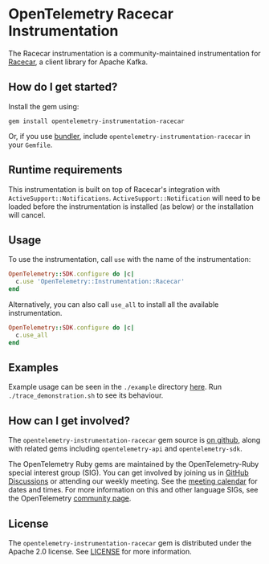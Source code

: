 # OpenTelemetry Racecar Instrumentation

The Racecar instrumentation is a community-maintained instrumentation for [Racecar](https://github.com/zendesk/racecar), a client library for Apache Kafka.


## How do I get started?

Install the gem using:

```
gem install opentelemetry-instrumentation-racecar
```

Or, if you use [bundler][bundler-home], include `opentelemetry-instrumentation-racecar` in your `Gemfile`.

## Runtime requirements

This instrumentation is built on top of Racecar's integration with `ActiveSupport::Notifications`. `ActiveSupport::Notification` will need to be loaded before the instrumentation is installed (as below) or the installation will cancel.

## Usage

To use the instrumentation, call `use` with the name of the instrumentation:

```ruby
OpenTelemetry::SDK.configure do |c|
  c.use 'OpenTelemetry::Instrumentation::Racecar'
end
```

Alternatively, you can also call `use_all` to install all the available instrumentation.

```ruby
OpenTelemetry::SDK.configure do |c|
  c.use_all
end
```

## Examples

Example usage can be seen in the `./example` directory [here](https://github.com/open-telemetry/opentelemetry-ruby-contrib/blob/main/instrumentation/racecar/example). Run `./trace_demonstration.sh` to see its behaviour.

## How can I get involved?

The `opentelemetry-instrumentation-racecar` gem source is [on github][repo-github], along with related gems including `opentelemetry-api` and `opentelemetry-sdk`.

The OpenTelemetry Ruby gems are maintained by the OpenTelemetry-Ruby special interest group (SIG). You can get involved by joining us in [GitHub Discussions][discussions-url] or attending our weekly meeting. See the [meeting calendar][community-meetings] for dates and times. For more information on this and other language SIGs, see the OpenTelemetry [community page][ruby-sig].

## License

The `opentelemetry-instrumentation-racecar` gem is distributed under the Apache 2.0 license. See [LICENSE][license-github] for more information.

[bundler-home]: https://bundler.io
[repo-github]: https://github.com/open-telemetry/opentelemetry-ruby
[license-github]: https://github.com/open-telemetry/opentelemetry-ruby-contrib/blob/main/LICENSE
[ruby-sig]: https://github.com/open-telemetry/community#ruby-sig
[community-meetings]: https://github.com/open-telemetry/community#community-meetings
[discussions-url]: https://github.com/open-telemetry/opentelemetry-ruby/discussions
